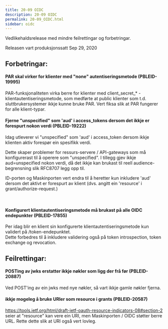 ```yaml
---
title: 20-09 OIDC
description: 20-09 OIDC
permalink: 20-09_OIDC.html
sidebar: oidc
---
```



Vedlikehaldsrelease med mindre feilrettingar og forbetringar.



Releasen vart produksjonssatt Sep 29, 2020

## Forbetringar:

#### PAR skal virker for klienter med "none" autentiseringsmetode (PBLEID-19995)

PAR-funksjonaliteten virka berre for klienter med client_secret_* - klientautentiseringsmetode, som medførte at  public klienter som t.d. sluttbrukersystemer ikkje kunne bruke PAR.  Vert fiksa slik at PAR fungerer for alle klient-typar.

#### Fjerne "unspecified" som 'aud' i access_tokens dersom det ikkje er forespurt nokon verdi (PBLEID-19222)

Idag utleverer vi "unspecified" som 'aud' i access_token dersom ikkje klienten aktiv forespør ein spesifikk verdi.

Dette skaper problemer for ressurs-servere / API-gateways som må konfigurerast til å operere som "unspecified".   I tillegg gjev ikkje aud=unspecified nokon verdi, då det ikkje kan brukast til reell audience-begrensning slik RFC8707 legg opp til.

ID-porten og Maskinporten vert endra til å heretter kun inkludere  'aud' dersom det aktivt er forespurt av klient (dvs. angitt ein 'resource' i grant/authorize-request.)


 

#### Konfigurert klientautentiseringsmetode må brukast på alle OIDC endepunkter (PBLEID-17855)

Per idag blir en klient sin konfigurerte klientautentiseringsmetode kun validert på /token-endepunktet.  
Dette forbedres til å inkludere validering også på token introspection, token exchange og revocation.




## Feilrettingar:

#### POSTing av jwks erstatter ikkje nøkler som ligg der frå før (PBLEID-20887)

Ved POST'ing av ein jwks med nye nøkler, så vart ikkje gamle nøkler fjerna. 




#### ikkje mogeleg å bruke URIer som resource i grants (PBLEID-20587)

https://tools.ietf.org/html/draft-ietf-oauth-resource-indicators-08#section-2 seier at "resource" kan vere ein URI, men Maskinporten / OIDC støtter berre URL.  Rette dette slik at URI også vert lovleg.


